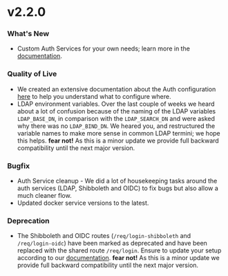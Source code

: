 # v2.2.0

### What's New

- Custom Auth Services for your own needs; learn more in the [documentation](https://github.com/hawk-digital-environments/HAWKI/blob/development/_documentation/3-architecture/8.1-Custom%20Auth%20Services.md).

### Quality of Live

- We created an extensive documentation about the Auth configuration [here](https://github.com/hawk-digital-environments/HAWKI/blob/development/_documentation/5-Deployment/5-Authentication.md#openidconnect-oidc) to help you understand what to configure where.
- LDAP environment variables. Over the last couple of weeks we heard about a lot of confusion because of the naming of the LDAP variables `LDAP_BASE_DN`, in comparison with the `LDAP_SEARCH_DN` and were asked why there was no `LDAP_BIND_DN`. We heared you, and restructured the variable names to make more sense in common LDAP termini; we hope this helps. **fear not!** As this is a minor update we provide full backward compatibility until the next major version.

### Bugfix

- Auth Service cleanup - We did a lot of housekeeping tasks around the auth services (LDAP, Shibboleth and OIDC) to fix bugs but also allow a much cleaner flow.
- Updated docker service versions to the latest.

### Deprecation

- The Shibboleth and OIDC routes (`/req/login-shibboleth` and `/req/login-oidc`) have been marked as deprecated and have been replaced with the shared route `/req/login`. Ensure to update your setup according to our [documentation](https://github.com/hawk-digital-environments/HAWKI/blob/development/_documentation/5-Deployment/5-Authentication.md#openidconnect-oidc). **fear not!** As this is a minor update we provide full backward compatibility until the next major version. 
